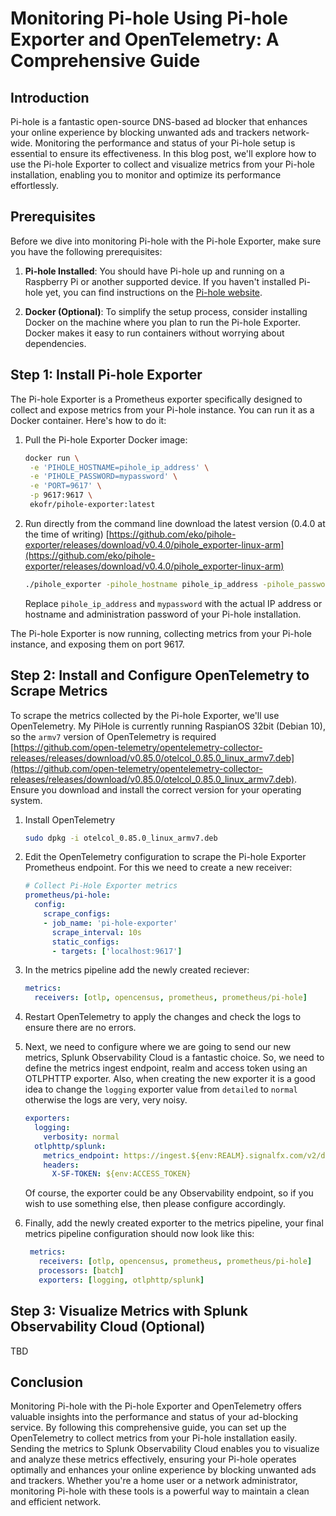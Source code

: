 # Monitoring Pi-hole Using Pi-hole Exporter and OpenTelemetry: A Comprehensive Guide

## Introduction

Pi-hole is a fantastic open-source DNS-based ad blocker that enhances your online experience by blocking unwanted ads and trackers network-wide. Monitoring the performance and status of your Pi-hole setup is essential to ensure its effectiveness. In this blog post, we'll explore how to use the Pi-hole Exporter to collect and visualize metrics from your Pi-hole installation, enabling you to monitor and optimize its performance effortlessly.

## Prerequisites

Before we dive into monitoring Pi-hole with the Pi-hole Exporter, make sure you have the following prerequisites:

1. **Pi-hole Installed**: You should have Pi-hole up and running on a Raspberry Pi or another supported device. If you haven't installed Pi-hole yet, you can find instructions on the [Pi-hole website](https://pi-hole.net/).

2. **Docker (Optional)**: To simplify the setup process, consider installing Docker on the machine where you plan to run the Pi-hole Exporter. Docker makes it easy to run containers without worrying about dependencies.

## Step 1: Install Pi-hole Exporter

The Pi-hole Exporter is a Prometheus exporter specifically designed to collect and expose metrics from your Pi-hole instance. You can run it as a Docker container. Here's how to do it:

1. Pull the Pi-hole Exporter Docker image:

   ``` bash
   docker run \
    -e 'PIHOLE_HOSTNAME=pihole_ip_address' \
    -e 'PIHOLE_PASSWORD=mypassword' \
    -e 'PORT=9617' \
    -p 9617:9617 \
    ekofr/pihole-exporter:latest
   ```

2. Run directly from the command line download the latest version (0.4.0 at the time of writing) [https://github.com/eko/pihole-exporter/releases/download/v0.4.0/pihole_exporter-linux-arm](https://github.com/eko/pihole-exporter/releases/download/v0.4.0/pihole_exporter-linux-arm)

   ``` bash
   ./pihole_exporter -pihole_hostname pihole_ip_address -pihole_password mypassword &
   ```

   Replace `pihole_ip_address` and `mypassword` with the actual IP address or hostname and administration password of your Pi-hole installation.

The Pi-hole Exporter is now running, collecting metrics from your Pi-hole instance, and exposing them on port 9617.

## Step 2: Install and Configure OpenTelemetry to Scrape Metrics

To scrape the metrics collected by the Pi-hole Exporter, we'll use OpenTelemetry. My PiHole is currently running RaspianOS 32bit (Debian 10), so the `armv7` version of OpenTelemetry is required [https://github.com/open-telemetry/opentelemetry-collector-releases/releases/download/v0.85.0/otelcol_0.85.0_linux_armv7.deb](https://github.com/open-telemetry/opentelemetry-collector-releases/releases/download/v0.85.0/otelcol_0.85.0_linux_armv7.deb). Ensure you download and install the correct version for your operating system.

1. Install OpenTelemetry

   ``` bash
   sudo dpkg -i otelcol_0.85.0_linux_armv7.deb
   ```

2. Edit the OpenTelemetry configuration to scrape the Pi-hole Exporter Prometheus endpoint. For this we need to create a new receiver:

   ``` yaml
   # Collect Pi-Hole Exporter metrics
   prometheus/pi-hole:
     config:
       scrape_configs:
       - job_name: 'pi-hole-exporter'
         scrape_interval: 10s
         static_configs:
         - targets: ['localhost:9617']
   ```

3. In the metrics pipeline add the newly created reciever:

   ``` yaml
   metrics:
     receivers: [otlp, opencensus, prometheus, prometheus/pi-hole]
   ```

4. Restart OpenTelemetry to apply the changes and check the logs to ensure there are no errors.

5. Next, we need to configure where we are going to send our new metrics, Splunk Observability Cloud is a fantastic choice. So, we need to define the metrics ingest endpoint, realm and access token using an OTLPHTTP exporter. Also, when creating the new exporter it is a good idea to change the `logging` exporter value from `detailed` to `normal` otherwise the logs are very, very noisy.

   ``` yaml
   exporters:
     logging:
       verbosity: normal
     otlphttp/splunk:
       metrics_endpoint: https://ingest.${env:REALM}.signalfx.com/v2/datapoint/otlp
       headers:
         X-SF-TOKEN: ${env:ACCESS_TOKEN}   
   ```

   Of course, the exporter could be any Observability endpoint, so if you wish to use something else, then please configure accordingly.

6. Finally, add the newly created exporter to the metrics pipeline, your final metrics pipeline configuration should now look like this:

   ``` yaml
    metrics:
      receivers: [otlp, opencensus, prometheus, prometheus/pi-hole]
      processors: [batch]
      exporters: [logging, otlphttp/splunk]
   ```

## Step 3: Visualize Metrics with Splunk Observability Cloud (Optional)

TBD

## Conclusion

Monitoring Pi-hole with the Pi-hole Exporter and OpenTelemetry offers valuable insights into the performance and status of your ad-blocking service. By following this comprehensive guide, you can set up the OpenTelemetry to collect metrics from your Pi-hole installation easily. Sending the metrics to Splunk Observability Cloud enables you to visualize and analyze these metrics effectively, ensuring your Pi-hole operates optimally and enhances your online experience by blocking unwanted ads and trackers. Whether you're a home user or a network administrator, monitoring Pi-hole with these tools is a powerful way to maintain a clean and efficient network.
